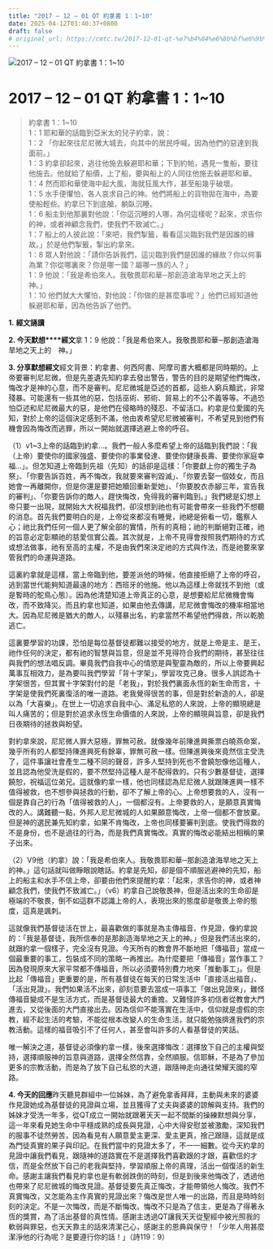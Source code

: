 ```yaml
---
title: "2017 – 12 – 01 QT 約拿書 1：1~10"
date: 2025-04-12T03:40:37+0800
draft: false
# original_url: https://cmtc.tw/2017-12-01-qt-%e7%b4%84%e6%8b%bf%e6%9b%b8-1%ef%bc%9a110
---
```


![2017 – 12 – 01 QT 約拿書 1：1~10](/images/qt.jpg   "2017 – 12 – 01 QT 約拿書 1：1~10")

# 2017 – 12 – 01 QT 約拿書 1：1~10

> 約拿書 1：1~10  
> 1：1 耶和華的話臨到亞米太的兒子約拿，說：  
> 1：2 「你起來往尼尼微大城去，向其中的居民呼喊，因為他們的惡達到我面前。」  
> 1：3 約拿卻起來，逃往他施去躲避耶和華；下到約帕，遇見一隻船，要往他施去。他就給了船價，上了船，要與船上的人同往他施去躲避耶和華。  
> 1：4 然而耶和華使海中起大風，海就狂風大作，甚至船幾乎破壞。  
> 1：5 水手便懼怕，各人哀求自己的神。他們將船上的貨物拋在海中，為要使船輕些。約拿已下到底艙，躺臥沉睡。  
> 1：6 船主到他那裏對他說：「你這沉睡的人哪，為何這樣呢？起來，求告你的神，或者神顧念我們，使我們不致滅亡。」  
> 1：7 船上的人彼此說：「來吧，我們掣籤，看看這災臨到我們是因誰的緣故。」於是他們掣籤，掣出約拿來。  
> 1：8 眾人對他說：「請你告訴我們，這災臨到我們是因誰的緣故？你以何事為業？你從哪裏來？你是哪一國？屬哪一族的人？」  
> 1：9 他說：「我是希伯來人。我敬畏耶和華─那創造滄海旱地之天上的　神。」  
> 1：10 他們就大大懼怕，對他說：「你做的是甚麼事呢？」他們已經知道他躲避耶和華，因為他告訴了他們。

**1.** **經文誦讀**

**2. 今天默想****經文**拿 1：9 他說：「我是希伯來人。我敬畏耶和華─那創造滄海旱地之天上的　神。」

**3. 分享默想經文**經文背景：約拿書、何西阿書、阿摩司書大概都是同時期的。上帝要審判尼尼微，但是先差遺先知約拿去發出警告，警告的目的是期望他們悔改，悔改才是神的心意，而不是審判。尼尼微城是亞述的首都，這些人窮兵黷武，非常殘暴。可能還有一些其他的惡，包括巫術、邪術、貿易上的不公不義等等。不過恐怕亞述和尼尼微最大的惡，是他們在侵略時的殘忍、不留活口。約拿是位愛國的先知，對於上帝的這個決定感到不滿，他由衷希望尼尼微被審判，不希望見到他們有機會因為悔改而逃罪，所以一開始就選擇逃避上帝的呼召。

（1）v1~3上帝的話臨到約拿…。我們一般人多麼希望上帝的話臨到我們說：「我（上帝）要使你的國家強盛、要使你的事業發達、要使你健康長壽、要使你家庭幸福…」。但怎知道上帝臨到先祖（先知）的話卻是這樣：「你要獻上你的獨生子為祭」、「你要告訴百姓，再不悔改，我就要來審判毀滅」、「你要去娶一個妓女，而且她會一再離開你，但是你還是要把她贖回重新愛她」、「你要脫衣赤腳三年，宣告我的審判」、「你要告訴你的敵人，趕快悔改，免得我的審判臨到。」我們總是幻想上帝只要一出現，就開始大大祝福我們，卻沒想到祂也有可能會帶來一些我們不想聽的消息。首先我們要明白的是，上帝從來都沒有睡覺，祂總是俯看一切，鑑察人心；祂比我們任何一個人更了解全部的實情，所有的真相；祂的判斷絕對正確，祂的旨意必定彰顯祂的慈愛信實公義。其次就是，上帝不見得會按照我們期待的方式或想法做事，祂有至高的主權，不是由我們來決定祂的方式與作法，而是祂要來掌管我們的命運與道路。

這裏約拿就是這樣，當上帝臨到他，要差派他的時候，他直接拒絕了上帝的呼召，逃到當世代能夠知道最遠的地方：西班牙的他施。他以為這樣上帝就找不到他（或是暫時的鴕鳥心態）。因為他清楚知道上帝真正的心意，是想要給尼尼微機會悔改，而不致降災。而且約拿也知道，如果由他去傳講，尼尼微會悔改的機率相當地大。因為尼尼微是猶大的敵人，以殘暴出名，約拿當然不希望他們得救，所以乾脆逃亡。

這裏要學習的功課，恐怕是每位基督徒都難以接受的地方，就是上帝是主、是王，祂作任何的決定，都有祂的智慧與旨意，但是並不見得符合我們的期待，甚至往往與我們的想法唱反調。畢竟我們自我中心的情慾是與聖靈為敵的，所以上帝要興起萬事互相效力，是為要叫我們學習「背十字架」，學習攻克己身。很多人誤認為十字架很苦，但其實十字架對付的是「老我」，對於我們裏面永恆的新生命而言，十字架是使我們死裏復活的唯一道路。老我覺得很苦的事，但是對於新造的人，卻是以為「大喜樂」。在世上一切追求自我中心、滿足私慾的人來說，上帝的顯現總是叫人痛苦的；但是對於追求永恆生命價值的人來說，上帝的顯現與旨意，卻是我們日夜期待的拯救與盼望。

對約拿來說，尼尼微人罪大惡極，罪無可赦。就像幾年前陳進興撕票白曉燕命案，幾乎所有的人都堅持陳進興死有餘辜，罪無可赦一樣。但陳進興後來竟然信主受洗了，這件事讓社會產生二種不同的聲音，許多人堅持到死也不會饒恕像他這種人，並且認為他受洗是假的，要不然堅持這種人是不配得救的。只有少數基督徒，選擇饒恕，祝福這位弟兄。這就像約拿一樣，他也同樣認為尼尼微人就跟陳進興一樣不值得被救，也不想參與拯救的行動，卻不了解上帝的心。上帝想要救的人，沒有一個是靠自己的行為「值得被救的人」，一個都沒有。上帝要救的人，是願意真實悔改的人。講難聽一點，外邦人尼尼微城的人如果願意悔改，上帝一個都不會放棄。但是神的選民兼先知約拿，如果不肯悔改，上帝也同樣要審判到底。使我們得救的不是身份，也不是過往的行為，而是我們真實悔改。真實的悔改必能結出相稱的果子出來。

（2）V9他（約拿）說：「我是希伯來人。我敬畏耶和華─那創造滄海旱地之天上的神。」這句話就叫做睜眼說瞎話。約拿是先知，卻是個不順服逃避神的先知，船上的船主和水手不信上帝，卻要由他們來提醒約拿：「起來，求告你的神，或者神顧念我們，使我們不致滅亡。」（v6）約拿自己說敬畏神，但是活出來的生命卻是極端的不敬畏，倒不如這群不認識上帝的人，表現出來的態度卻是敬畏上帝的態度，這真是諷刺。

這就像我們基督徒活在世上，最喜歡做的事就是為主傳福音、作見證，像約拿說的：「我是基督徒，我所信奉的是那創造海旱地之天上的神。」但是我們活出來的，就跟約拿一個樣子，完全沒有見證。今天所有的教會界不斷地把「傳福音」當成一個最重要的事工，包裝成不同的策略一再推出。為什麼要把「傳福音」當作事工？因為發現原來大家平常都不傳福音，所以必須要特別費力地來「推動事工」。但是比起「傳福音」更重要的是，所有基督徒在每天的日常生活中「直接活出福音」、「活出見證」。我們如果活不出來，卻刻意要去當成一項事工「做出見證來」，難怪傳福音變成不是生活方式，而是基督徒最大的重擔。又難怪許多初信者從教會大門進去，又從後面的大門直接出去。因為信仰不能落實在生活中，信仰就是虛假的宗教，經不起生活的考驗，不能從根本改變人的生命生活，就只能勉強擠進我們的宗教活動。這樣的福音吸引不了任何人，甚至會叫許多的人看基督徒的笑話。

唯一解決之道，基督徒必須像約拿一樣，後來選擇悔改：選擇放下自己的主權與堅持，選擇順服神的旨意與道路，選擇全然信靠，全然順服。信耶穌，不是為了參加更多的宗教活動，而是為了放下自己私慾的大道，跟隨神走向通往榮耀天國的窄路。

**4. 今天的回應**昨天聽見群組中一位姊妹，為了避免拿香拜拜，主動與未來的婆婆作見證她成為基督徒的見證與立場，並且獲得了丈夫與婆婆的諒解與支持。我們的姊妹才受洗一年多，從QT成立一開始就跟著天天一起不間斷的操練默想與分享，這一年來看見她生命中平穩成熟的成長與見證，心中大得安慰並被激勵，深知我們的服事不徒然勞苦，因為看見有人願意愛主更深、愛主更真，捨己跟隨，這就是成為門徒真實的果子與印記。在我們當中的見證太多了，不一一細數。從今天約拿的見證中讓我們看見，跟隨神的道路實在不是選擇我們喜歡跟的才跟，喜歡信的才信，而是全然放下自己的老我與堅持，學習順服上帝的真理，活出一個復活的新生命。感謝主讓我們看見約拿也是有軟弱跌倒的時刻，但是到後來他悔改了，透過他也帶來了尼尼微城的悔改見證。基督徒要先真正悔改，才能帶領他人悔改。我們不真實悔改，又怎能為主作真實的見證出來？悔改是世人唯一的出路，而且是時時刻刻的決定。不是一次悔改，而是不斷悔改。悔改不只是為了信主，更是為了得著永恆的獎賞，為了活出基督的真性情。感謝主透過QT讓我天天從聖經中被光照我的軟弱與罪惡，也天天靠主的話來清潔己心，感謝主的恩典與保守！「少年人用甚麼潔淨他的行為呢？是要遵行你的話！」（詩119：9）